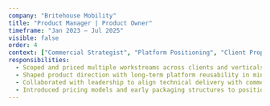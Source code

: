 ```yaml
---
company: "Britehouse Mobility"
title: "Product Manager | Product Owner"
timeframe: "Jan 2023 – Jul 2025"
visible: false
order: 4
context: ["Commercial Strategist", "Platform Positioning", "Client Proposals"]
responsibilities:
  - Scoped and priced multiple workstreams across clients and verticals—balancing feasibility with client value to support sales and proposal processes.
  - Shaped product direction with long-term platform reusability in mind—anticipating modular rollouts and industry crossover.
  - Collaborated with leadership to align technical delivery with commercial outcomes, including identifying cross-client platform wins.
  - Introduced pricing models and early packaging structures to position new modules as standalone or integrated offerings across verticals.
---
```

